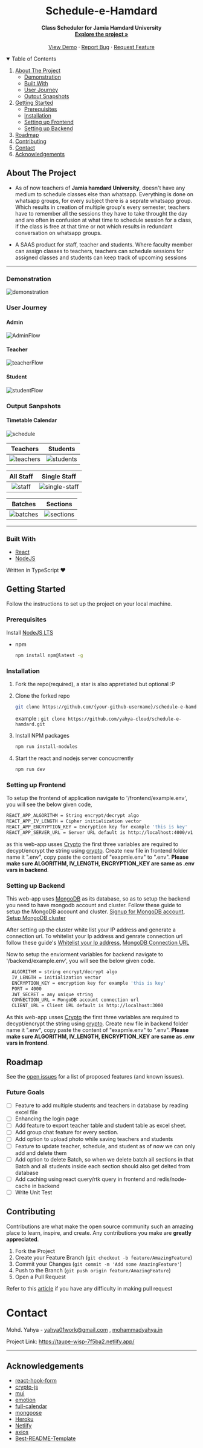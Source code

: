 <!-- PROJECT LOGO -->
<br />
<p align="center">

  <strong>
    <h1 align="center" >Schedule-e-Hamdard</h1>
  </strong>
  
  <p align="center">
    <strong>
      Class Scheduler for Jamia Hamdard University
    </strong>
    <br />
    <a href="https://github.com/yahya-cloud/schedule-e-hamdard"><strong>Explore the project »</strong></a>
    <br />
    <br />
    <a href="https://taupe-wisp-7f5ba2.netlify.app">View Demo</a>
    ·
    <a href="https://github.com/yahya-cloud/schedule-e-hamdard/issues">Report Bug</a>
    ·
    <a href="https://github.com/yahya-cloud/schedule-e-hamdard/issues">Request Feature</a>
  </p>
</p>

<!-- TABLE OF CONTENTS -->
<details open="open">
  <summary>Table of Contents</summary>
  <ol>
    <li>
      <a href="#about-the-project">About The Project</a>
      <ul>
        <li><a href="#demonstration">Demonstration</a></li>
        <li><a href="#built-with">Built With</a></li>
        <li><a href="#user-journey">User Journey</a></li>
        <li><a href="#output-sanpshots">Output Snapshots</a></li>
      </ul>
    </li>
    <li>
      <a href="#getting-started">Getting Started</a>
      <ul>
        <li><a href="#prerequisites">Prerequisites</a></li>
        <li><a href="#installation">Installation</a></li>
        <li><a href="#setting-up-frontend">Setting up Frontend</a></li>
        <li><a href="#setting-up-backend">Setting up Backend</a></li>
      </ul>
    </li>
    <li><a href="#roadmap">Roadmap</a></li>
    <li><a href="#contributing">Contributing</a></li>
    <li><a href="#contact">Contact</a></li>
    <li><a href="#acknowledgements">Acknowledgements</a></li>
  </ol>
</details>

## About The Project

- As of now teachers of <strong>Jamia hamdard University</strong>, doesn't have any medium to schedule classes else than whatsapp. Everything is done on whatsapp groups, for every subject there is a seprate whatsapp group. Which results in creation of multiple group's every semester, teachers have to remember all the sessions they have to take throught the day and are often in confusion at what time to schedule session for a class, if the class is free at that time or not which results in redundant conversation on whatsapp groups.

- A SAAS product for staff, teacher and students. Where faculty member can assign classes to teachers, teachers can schedule sessions for assigned classes and students can keep track of upcoming sessions

---

### Demonstration

![demonstration](https://user-images.githubusercontent.com/59670962/177033313-0f86b9e7-b955-4f4b-b9b1-5abcc3cc046c.png)


### User Journey

#### Admin
![AdminFlow](https://user-images.githubusercontent.com/59670962/177756164-fbe1902a-f93c-44b1-8b49-7b8c3b55d040.png)


#### Teacher
![teacherFlow](https://user-images.githubusercontent.com/59670962/177756192-8045dd0b-0d01-426c-b0f5-08af45b509d5.png)


#### Student
![studentFlow](https://user-images.githubusercontent.com/59670962/177756287-8f36e0a4-5282-4b87-a054-5655681c9430.png)



### Output Sanpshots

#### Timetable Calendar
![schedule](https://user-images.githubusercontent.com/59670962/177036057-6eeaa60e-70fb-4d7f-8018-6cf49cda622e.png)

|                                                      Teachers                                                      |                                                      Students                                                      |
| :----------------------------------------------------------------------------------------------------------------: | :----------------------------------------------------------------------------------------------------------------: |
| ![teachers](https://user-images.githubusercontent.com/59670962/177036171-6772caa2-1df8-4510-8dd6-636e3aec1705.png) | ![students](https://user-images.githubusercontent.com/59670962/177036213-782b78b8-dbd8-4f5b-bc56-129af316b5ba.png) |

|                                                    All Staff                                                    |                                                      Single Staff                                                      |
| :-------------------------------------------------------------------------------------------------------------: | :--------------------------------------------------------------------------------------------------------------------: |
| ![staff](https://user-images.githubusercontent.com/59670962/177048059-8991a5c2-8cc0-40e4-9560-9a2c0c2dfacf.png) | ![single-staff](https://user-images.githubusercontent.com/59670962/177048344-087d7412-b853-437f-8323-8e7710f07cd5.png) |

|                                                      Batches                                                      |                                                      Sections                                                      |
| :---------------------------------------------------------------------------------------------------------------: | :----------------------------------------------------------------------------------------------------------------: |
| ![batches](https://user-images.githubusercontent.com/59670962/177048157-b130f3b1-fade-42b1-9e7a-a23811f9b183.png) | ![sections](https://user-images.githubusercontent.com/59670962/177048231-c2e67b0e-3287-4357-8f74-912e6d243268.png) |

---

### Built With

- [React](https://reactjs.org/docs/getting-started.html)
- [NodeJS](https://material-ui.com/getting-started/installation/)

Written in TypeScript ♥

## Getting Started

Follow the instructions to set up the project on your local machine.

### Prerequisites

Install [NodeJS LTS](https://nodejs.org/en/)

- npm

  ```sh
  npm install npm@latest -g
  ```

### Installation

1. Fork the repo(required), a star is also appretiated but optional :P

2. Clone the forked repo

   ```sh
   git clone https://github.com/{your-github-username}/schedule-e-hamdard.git
   ```

   example : `git clone https://github.com/yahya-cloud/schedule-e-hamdard.git`

3. Install NPM packages

   ```sh
   npm run install-modules
   ```

4. Start the react and nodejs server concucrrently

   ```sh
   npm run dev
   ```

### Setting up Frontend

To setup the frontend of application navigate to '/frontend/example.env', you will see the below given code,

```sh
REACT_APP_ALGORITHM = String encrypt/decrypt algo
REACT_APP_IV_LENGTH = Cipher initialization vector
REACT_APP_ENCRYPTION_KEY = Encryption key for example 'this is key'
REACT_APP_SERVER_URL = Server URL default is http://localhost:4000/v1
```

as this web-app usses [Crypto](https://cryptojs.gitbook.io/docs/) the first three variables are required to decypt/encrypt the string using [crypto](https://cryptojs.gitbook.io/docs/). Create new file in frontend folder name it ".env", copy paste the content of "exapmle.env" to ".env". <strong>Please make sure ALGORITHM, IV_LENGTH, ENCRYPTION_KEY are same as .env vars in backend</strong>.

### Setting up Backend

This web-app uses [MongoDB](https://www.mongodb.com/cloud/atlas/lp/try2-in?utm_source=google&utm_campaign=gs_apac_india_search_core_brand_atlas_desktop&utm_term=mongodb&utm_medium=cpc_paid_search&utm_ad=e&utm_ad_campaign_id=12212624347&adgroup=115749713423&gclid=CjwKCAjw_ISWBhBkEiwAdqxb9ncTAxa9lxC0XmDJgnSd8gm4hy5RFCV90PWur3538R68wQp_5MH6HBoCcgwQAvD_BwE) as its database, so as to setup the backend you need to have mongodb account and cluster. Follow these guide to setup the MongoDB account and cluster. [Signup for MongoDB account](https://www.mongodb.com/docs/guides/atlas/account/), [Setup MongoDB cluster](https://www.mongodb.com/docs/guides/atlas/cluster/)

After setting up the cluster white list your IP address and generate a connection url. To whitelist your Ip address and genrate connection url follow these guide's [Whitelist your Ip address](https://www.mongodb.com/docs/atlas/security/add-ip-address-to-list/), [MongoDB Connection URL](https://www.mongodb.com/docs/guides/atlas/connection-string/)

Now to setup the enviorment variables for backend navigate to '/backend/example.env', you will see the below given code.

```sh
  ALGORITHM = string encrypt/decrypt algo
  IV_LENGTH = initialization vector
  ENCRYPTION_KEY = encryption key for example 'this is key'
  PORT = 4000
  JWT_SECRET = any unique string
  CONNECTION_URL = MongoDB account connection url
  CLIENT_URL = Client URL default is http://localhost:3000
```

As this web-app usses [Crypto](https://cryptojs.gitbook.io/docs/) the first three variables are required to decypt/encrypt the string using [crypto](https://cryptojs.gitbook.io/docs/). Create new file in backend folder name it ".env", copy paste the content of "exapmle.env" to ".env". <strong>Please make sure ALGORITHM, IV_LENGTH, ENCRYPTION_KEY are same as .env vars in frontend</strong>.

## Roadmap

See the [open issues](https://github.com/yahya-cloud/schedule-e-hamdard/issues) for a list of proposed features (and known issues).

### Future Goals

- [ ] Feature to add multiple students and teachers in database by reading excel file
- [ ] Enhancing the login page
- [ ] Add feature to export teacher table and student table as excel sheet.
- [ ] Add group chat feature for every section.
- [ ] Add option to upload photo while saving teachers and students
- [ ] Feature to update teacher, schedule, and student as of now we can only add and delete them
- [ ] Add option to delete Batch, so when we delete batch all sections in that Batch and all students inside each section should also get delted from database
- [ ] Add caching using react query/rtk query in frontend and redis/node-cache in backend
- [ ] Write Unit Test

## Contributing

Contributions are what make the open source community such an amazing place to learn, inspire, and create. Any contributions you make are **greatly appreciated**.

1. Fork the Project
2. Create your Feature Branch (`git checkout -b feature/AmazingFeature`)
3. Commit your Changes (`git commit -m 'Add some AmazingFeature'`)
4. Push to the Branch (`git push origin feature/AmazingFeature`)
5. Open a Pull Request

Refer to this [article](https://medium.com/geekculture/a-quick-guide-to-create-a-pull-request-on-github-80fc081b8a80) if you have any difficulty in making pull request

# Contact

Mohd. Yahya - yahya01work@gmail.com , [mohammadyahya.in](https://mohammadyahya.in)

Project Link: https://taupe-wisp-7f5ba2.netlify.app/

---

## Acknowledgements

- [react-hook-form](https://react-hook-form.com/)
- [crypto-js](https://www.npmjs.com/package/crypto-js/)
- [mui](https://mui.com/)
- [emotion](https://emotion.sh/)
- [full-calendar](https://fullcalendar.io/)
- [mongoose](https://mongoosejs.com/)
- [Heroku](https://www.heroku.com/)
- [Netlify](https://www.netlify.com/)
- [axios](https://www.npmjs.com/package/axios)
- [Best-README-Template](https://github.com/othneildrew/Best-README-Template)
